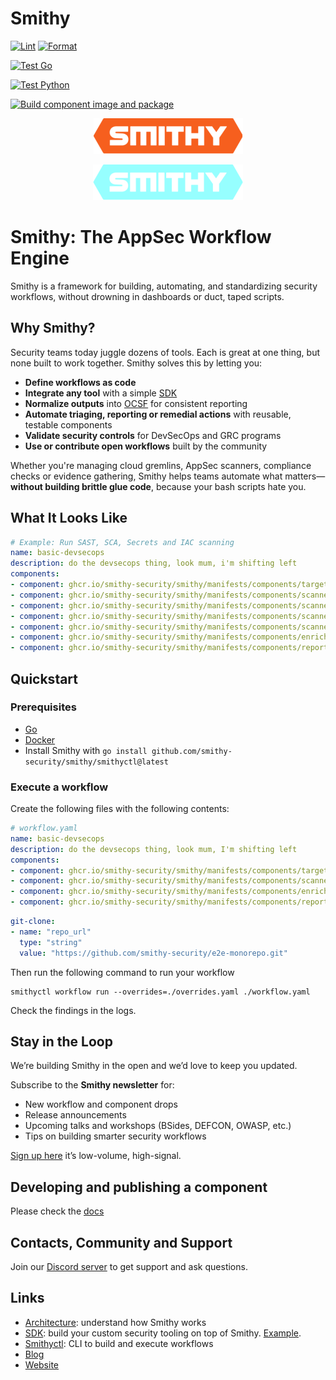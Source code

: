 # Smithy

[![Lint](https://github.com/smithy-security/smithy/actions/workflows/lint.yml/badge.svg)](https://github.com/smithy-security/smithy/actions/workflows/lint.yml)
[![Format](https://github.com/smithy-security/smithy/actions/workflows/format.yml/badge.svg)](https://github.com/smithy-security/smithy/actions/workflows/format.yml)

[![Test Go](https://github.com/smithy-security/smithy/actions/workflows/test-go.yml/badge.svg)](https://github.com/smithy-security/smithy/actions/workflows/test-go.yml)

[![Test Python](https://github.com/smithy-security/smithy/actions/workflows/test-py.yml/badge.svg)](https://github.com/smithy-security/smithy/actions/workflows/test-py.yml)

[![Build component image and package](https://github.com/smithy-security/smithy/actions/workflows/package-component.yaml/badge.svg)](https://github.com/smithy-security/smithy/actions/workflows/package-component.yaml)

<p align="center">
  <img alt="smithy-logo-dark-mode" src="assets/smithy-logo-light.svg#gh-dark-mode-only"/>
</p>
<p align="center">
  <img alt="smithy-logo-light-mode" src="assets/smithy-logo-dark.svg#gh-light-mode-only"/>
</p>

# Smithy: The AppSec Workflow Engine

Smithy is a framework for building, automating, and standardizing security workflows, without drowning in dashboards or duct, taped scripts.

## Why Smithy?

Security teams today juggle dozens of tools. Each is great at one thing, but none built to work together. Smithy solves this by letting you:

* **Define workflows as code**
* **Integrate any tool** with a simple [SDK](./sdk)
* **Normalize outputs** into [OCSF](https://ocsf.io/) for consistent reporting
* **Automate triaging, reporting or remedial actions** with reusable, testable components
* **Validate security controls** for DevSecOps and GRC programs
* **Use or contribute open workflows** built by the community

Whether you're managing cloud gremlins, AppSec scanners, compliance checks or evidence gathering, Smithy helps teams automate what matters—**without building brittle glue code**, because your bash scripts hate you.

## What It Looks Like

```yaml
# Example: Run SAST, SCA, Secrets and IAC scanning
name: basic-devsecops
description: do the devsecops thing, look mum, i'm shifting left
components: 
- component: ghcr.io/smithy-security/smithy/manifests/components/targets/git-clone:v1.4.0
- component: ghcr.io/smithy-security/smithy/manifests/components/scanners/osv-scanner:v1.2.3
- component: ghcr.io/smithy-security/smithy/manifests/components/scanners/checkov:v1.1.1
- component: ghcr.io/smithy-security/smithy/manifests/components/scanners/semgrep:v1.3.2
- component: ghcr.io/smithy-security/smithy/manifests/components/scanners/trufflehog:v1.2.2
- component: ghcr.io/smithy-security/smithy/manifests/components/enrichers/custom-annotation:v0.2.1
- component: ghcr.io/smithy-security/smithy/manifests/components/reporters/vulnerability-logger:v0.0.1
```

## Quickstart

### Prerequisites

* [Go](https://go.dev/doc/install)
* [Docker](https://docs.docker.com/engine/install/)
* Install Smithy with `go install github.com/smithy-security/smithy/smithyctl@latest`

### Execute a workflow

Create the following files with the following contents:

```yaml
# workflow.yaml
name: basic-devsecops
description: do the devsecops thing, look mum, I'm shifting left
components:
- component: ghcr.io/smithy-security/smithy/manifests/components/targets/git-clone:v1.4.0
- component: ghcr.io/smithy-security/smithy/manifests/components/scanners/semgrep:v1.3.2
- component: ghcr.io/smithy-security/smithy/manifests/components/enrichers/custom-annotation:v0.2.1
- component: ghcr.io/smithy-security/smithy/manifests/components/reporters/vulnerability-logger:v0.0.1
```

```yaml
git-clone:
- name: "repo_url"
  type: "string"
  value: "https://github.com/smithy-security/e2e-monorepo.git"
```

Then run the following command to run your workflow

```shell
smithyctl workflow run --overrides=./overrides.yaml ./workflow.yaml
```

Check the findings in the logs.

## Stay in the Loop

We’re building Smithy in the open and we’d love to keep you updated.

Subscribe to the **Smithy newsletter** for:

* New workflow and component drops
* Release announcements
* Upcoming talks and workshops (BSides, DEFCON, OWASP, etc.)
* Tips on building smarter security workflows

[Sign up here](https://smithy.security/#newsletter) it’s low-volume, high-signal.

## Developing and publishing a component

Please check the [docs](./docs/developing-components/README.md)

## Contacts, Community and Support

Join our [Discord server](https://discord.gg/kuNnnVq9) to get support and ask questions.

## Links

* [Architecture](./docs/architecture/README.md): understand how Smithy works
* [SDK](./sdk): build your custom security tooling on top of Smithy. [Example](https://github.com/smithy-security/smithy/pull/749).
* [Smithyctl](./smithyctl): CLI to build and execute workflows
* [Blog](https://smithy.security/blog/)
* [Website](https://smithy.security)
